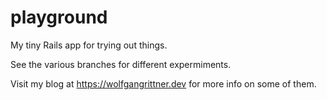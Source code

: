 # playground
My tiny Rails app for trying out things.

See the various branches for different expermiments.  

Visit my blog at https://wolfgangrittner.dev for more info on some of them.
